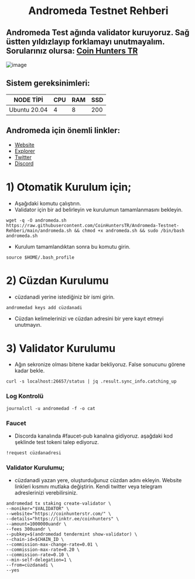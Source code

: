 <h1 align="center">Andromeda Testnet Rehberi

## Andromeda Test ağında  validator kuruyoruz. Sağ üstten yıldızlayıp forklamayı unutmayalım. Sorularınız olursa: <a href="https://t.me/CoinHuntersTR/34102" target="_blank" rel="Coin Hunters TR" >Coin Hunters TR</a>

![image](https://miro.medium.com/v2/resize:fit:4800/format:webp/1*xC-wZV_HIWzLVEXWNNlsHQ.png)

## Sistem gereksinimleri:
NODE TİPİ | CPU     | RAM      | SSD     |
| ------------- | ------------- | ------------- | -------- |
| Ubuntu 20.04 |4          | 8         | 200  |
 

## Andromeda için önemli linkler:
- <a href="https://andromedaprotocol.io/" target="_blank">Website</a>
- <a href="https://andromeda.explorers.guru/" target="_blank">Explorer</a>
- <a href="https://twitter.com/andromedaprot" target="_blank">Twitter</a>
- <a href="https://discord.gg/a78qDEUF" target="_blank">Discord</a>



# 1) Otomatik Kurulum için;

- Aşağıdaki komutu çalıştırın. 
- Validator için bir ad belirleyin ve kurulumun tamamlanmasını bekleyin.
```
wget -q -O andromeda.sh https://raw.githubusercontent.com/CoinHuntersTR/Andromeda-Testnet-Rehberi/main/andromeda.sh && chmod +x andromeda.sh && sudo /bin/bash andromeda.sh
```
- Kurulum tamamlandıktan sonra bu komutu girin.
```
source $HOME/.bash_profile
```

# 2) Cüzdan Kurulumu

- cüzdanadi yerine istediğiniz bir ismi girin.
```
andromedad keys add cüzdanadi
```
- Cüzdan kelimelerinizi ve cüzdan adresini bir yere kayıt etmeyi unutmayın.

# 3) Validator Kurulumu
  
- Ağın sekronize olması bitene kadar bekliyoruz. False sonucunu görene kadar bekle. 
  
```
curl -s localhost:26657/status | jq .result.sync_info.catching_up
```
### Log Kontrolü
  
```
journalctl -u andromedad -f -o cat
``` 

 ### Faucet
 - Discorda kanalında #faucet-pub kanalına gidiyoruz. aşağdaki kod şeklinde test tokeni talep ediyoruz.
  
```
!request cüzdanadresi
``` 

### Validator Kurulumu;
 - cüzdanadi yazan yere, oluşturduğunuz cüzdan adını ekleyin. Website linkleri kısmını mutlaka değiştirin. Kendi twitter veya telegram adreslerinizi verebilirsiniz.
```
andromedad tx staking create-validator \
--moniker="$VALIDATOR" \
--website="https://coinhunterstr.com/" \
--details="https://linktr.ee/coinhunters" \
--amount=1000000uandr \
--fees 300uandr \
--pubkey=$(andromedad tendermint show-validator) \
--chain-id=$CHAIN_ID \
--commission-max-change-rate=0.01 \
--commission-max-rate=0.20 \
--commission-rate=0.10 \
--min-self-delegation=1 \
--from=cüzdanadi \
--yes
```
